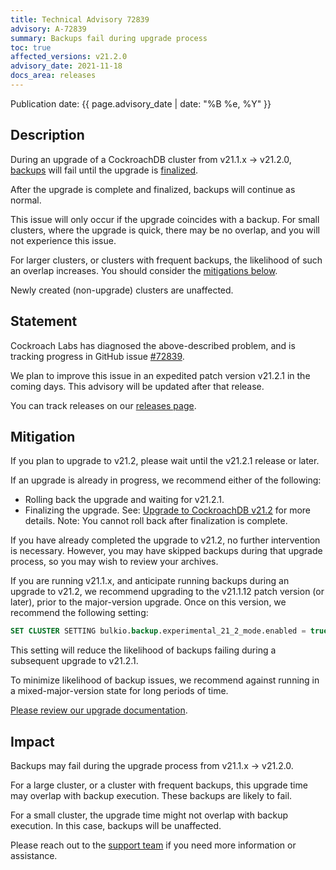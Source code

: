 ```yaml
---
title: Technical Advisory 72839
advisory: A-72839
summary: Backups fail during upgrade process
toc: true
affected_versions: v21.2.0
advisory_date: 2021-11-18
docs_area: releases
---
```


Publication date: {{ page.advisory_date | date: "%B %e, %Y" }}

## Description

During an upgrade of a CockroachDB cluster from v21.1.x → v21.2.0, [backups](../v21.2/take-full-and-incremental-backups.html) will fail until the upgrade is [finalized](../v21.2/upgrade-cockroach-version.html#step-3-decide-how-the-upgrade-will-be-finalized).

After the upgrade is complete and finalized, backups will continue as normal.

This issue will only occur if the upgrade coincides with a backup. For small clusters, where the upgrade is quick, there may be no overlap, and you will not experience this issue.

For larger clusters, or clusters with frequent backups, the likelihood of such an overlap increases. You should consider the [mitigations below](#mitigation).

Newly created (non-upgrade) clusters are unaffected.

## Statement

Cockroach Labs has diagnosed the above-described problem, and is tracking progress in GitHub issue [#72839](https://github.com/cockroachdb/cockroach/issues/72839).

We plan to improve this issue in an expedited patch version v21.2.1 in the coming days. This advisory will be updated after that release.

You can track releases on our [releases page](../releases/index.html#production-releases).

## Mitigation

If you plan to upgrade to v21.2, please wait until the v21.2.1 release or later.

If an upgrade is already in progress, we recommend either of the following:

* Rolling back the upgrade and waiting for v21.2.1.
* Finalizing the upgrade. See: [Upgrade to CockroachDB v21.2](../v21.2/upgrade-cockroach-version.html) for more details. Note: You cannot roll back after finalization is complete.

If you have already completed the upgrade to v21.2, no further intervention is necessary. However, you may have skipped backups during that upgrade process, so you may wish to review your archives.

If you are running v21.1.x, and anticipate running backups during an upgrade to v21.2, we recommend upgrading to the v21.1.12 patch version (or later), prior to the major-version upgrade. Once on this version, we recommend the following setting:

~~~ sql
SET CLUSTER SETTING bulkio.backup.experimental_21_2_mode.enabled = true;
~~~

This setting will reduce the likelihood of backups failing during a subsequent upgrade to v21.2.1.

To minimize likelihood of backup issues, we recommend against running in a mixed-major-version state for long periods of time.

[Please review our upgrade documentation](../stable/upgrade-cockroach-version.html).

## Impact

Backups may fail during the upgrade process from v21.1.x → v21.2.0.

For a large cluster, or a cluster with frequent backups, this upgrade time may overlap with backup execution. These backups are likely to fail.

For a small cluster, the upgrade time might not overlap with backup execution. In this case, backups will be unaffected.

Please reach out to the [support team](https://support.cockroachlabs.com/) if you need more information or assistance.
